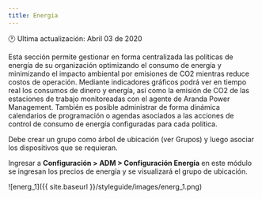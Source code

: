```yaml
---
title: Energia
---
```


🕐 Ultima actualización: Abril 03 de 2020

Esta sección permite gestionar en forma centralizada las políticas de energía de su organización optimizando el consumo de energía y minimizando el impacto ambiental por emisiones de CO2 mientras reduce costos de operación. Mediante indicadores gráficos podrá ver en tiempo real los consumos de dinero y energía, así como la emisión de CO2 de las estaciones de trabajo monitoreadas con el agente de Aranda Power Management. También es posible administrar de forma dinámica calendarios de programación o agendas asociados a las acciones de control de consumo de energía configuradas para cada política.

Debe crear un grupo como árbol de ubicación (ver Grupos) y luego asociar los dispositivos que se requieran.

Ingresar a **Configuración > ADM > Configuración Energía** en este módulo se ingresan los precios de energía y se visualizará el grupo de ubicación.


![energ_1]({{ site.baseurl }}/styleguide/images/energ_1.png)
